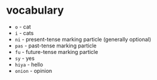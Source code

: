 # vocabulary

- `o` - cat
- `i` - cats
- `ni` - present-tense marking particle (generally optional)
- `pas` - past-tense marking particle
- `fu` - future-tense marking particle
- `sy` - yes
- `hiya` - hello
- `onion` - opinion
